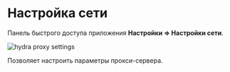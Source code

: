 # Настройка сети

Панель быстрого доступа приложения **Настройки \=\> Настройки сети**.

![hydra proxy settings](~/images/hydra_proxy_settings.png)

Позволяет настроить параметры прокси\-сервера.
